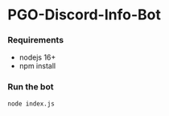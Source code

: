 # PGO-Discord-Info-Bot

### Requirements
* nodejs 16+
* npm install

### Run the bot
`node index.js`